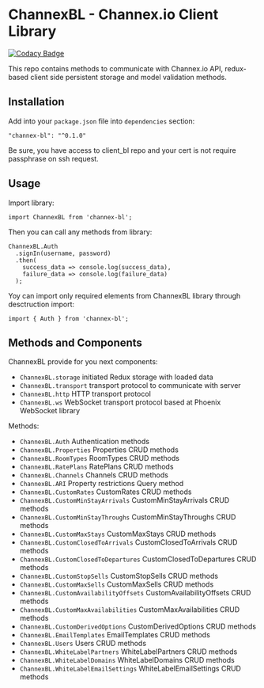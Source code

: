# ChannexBL - Channex.io Client Library

[![Codacy Badge](https://api.codacy.com/project/badge/Grade/4ff9954f7eec4740999496daca1bb327)](https://www.codacy.com/app/Judis/Channex-BL?utm_source=github.com&amp;utm_medium=referral&amp;utm_content=ChannexIO/Channex-BL&amp;utm_campaign=Badge_Grade)

This repo contains methods to communicate with Channex.io API, redux-based client side persistent storage and model validation methods.

## Installation

Add into your `package.json` file into `dependencies` section:
```
"channex-bl": "^0.1.0"
```

Be sure, you have access to client_bl repo and your cert is not require passphrase on ssh request.

## Usage

Import library:

```
import ChannexBL from 'channex-bl';
```

Then you can call any methods from library:

```
ChannexBL.Auth
  .signIn(username, password)
  .then(
    success_data => console.log(success_data),
    failure_data => console.log(failure_data)
  );
```

Yoy can import only required elements from ChannexBL library through desctruction import:

```
import { Auth } from 'channex-bl';
```

## Methods and Components

ChannexBL provide for you next components:

- `ChannexBL.storage` initiated Redux storage with loaded data
- `ChannexBL.transport` transport protocol to communicate with server
- `ChannexBL.http` HTTP transport protocol
- `ChannexBL.ws` WebSocket transport protocol based at Phoenix WebSocket library

Methods:

- `ChannexBL.Auth` Authentication methods
- `ChannexBL.Properties` Properties CRUD methods
- `ChannexBL.RoomTypes` RoomTypes CRUD methods
- `ChannexBL.RatePlans` RatePlans CRUD methods
- `ChannexBL.Channels` Channels CRUD methods
- `ChannexBL.ARI` Property restrictions Query method
- `ChannexBL.CustomRates` CustomRates CRUD methods
- `ChannexBL.CustomMinStayArrivals` CustomMinStayArrivals CRUD methods
- `ChannexBL.CustomMinStayThroughs` CustomMinStayThroughs CRUD methods
- `ChannexBL.CustomMaxStays` CustomMaxStays CRUD methods
- `ChannexBL.CustomClosedToArrivals` CustomClosedToArrivals CRUD methods
- `ChannexBL.CustomClosedToDepartures` CustomClosedToDepartures CRUD methods
- `ChannexBL.CustomStopSells` CustomStopSells CRUD methods
- `ChannexBL.CustomMaxSells` CustomMaxSells CRUD methods
- `ChannexBL.CustomAvailabilityOffsets` CustomAvailabilityOffsets CRUD methods
- `ChannexBL.CustomMaxAvailabilities` CustomMaxAvailabilities CRUD methods
- `ChannexBL.CustomDerivedOptions` CustomDerivedOptions CRUD methods
- `ChannexBL.EmailTemplates` EmailTemplates CRUD methods
- `ChannexBL.Users` Users CRUD methods
- `ChannexBL.WhiteLabelPartners` WhiteLabelPartners CRUD methods
- `ChannexBL.WhiteLabelDomains` WhiteLabelDomains CRUD methods
- `ChannexBL.WhiteLabelEmailSettings` WhiteLabelEmailSettings CRUD methods